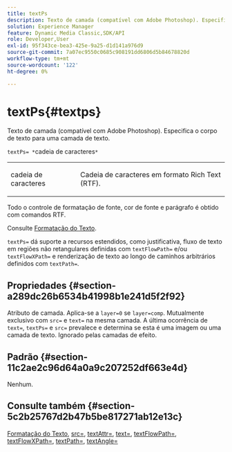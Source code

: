 ```yaml
---
title: textPs
description: Texto de camada (compatível com Adobe Photoshop). Especifica o corpo de texto para uma camada de texto.
solution: Experience Manager
feature: Dynamic Media Classic,SDK/API
role: Developer,User
exl-id: 95f343ce-bea3-425e-9a25-d1d141a976d9
source-git-commit: 7a07ec9550c0685c908191dd6806d5b84678820d
workflow-type: tm+mt
source-wordcount: '122'
ht-degree: 0%

---
```


# textPs{#textps}

Texto de camada (compatível com Adobe Photoshop). Especifica o corpo de texto para uma camada de texto.

`textPs= *`cadeia de caracteres`*`

<table id="simpletable_4E2D08FD4EEC4EDC9EFE9F6F2E22DB0C"> 
 <tr class="strow"> 
  <td class="stentry"> <p><span class="codeph"><span class="varname"> cadeia de caracteres</span> </span> </p> </td> 
  <td class="stentry"> <p>Cadeia de caracteres em formato Rich Text (RTF). </p></td> 
 </tr> 
</table>

Todo o controle de formatação de fonte, cor de fonte e parágrafo é obtido com comandos RTF.

Consulte [Formatação do Texto](../../../../../is-api/http-ref/image-serving-api-ref/c-http-protocol-reference/c-text-formatting/c-text-formatting.md#concept-0d3136db7f6f49668274541cd4b6364c).

`textPs=` dá suporte a recursos estendidos, como justificativa, fluxo de texto em regiões não retangulares definidas com `textFlowPath=` e/ou `textFlowXPath=` e renderização de texto ao longo de caminhos arbitrários definidos com `textPath=`.

## Propriedades {#section-a289dc26b6534b41998b1e241d5f2f92}

Atributo de camada. Aplica-se a `layer=0` se `layer=comp`. Mutualmente exclusivo com `src=` e `text=` na mesma camada. A última ocorrência de `text=`, `textPs=` e `src=` prevalece e determina se esta é uma imagem ou uma camada de texto. Ignorado pelas camadas de efeito.

## Padrão {#section-11c2ae2c96d64a0a9c207252df663e4d}

Nenhum.

## Consulte também {#section-5c2b25767d2b47b5be817271ab12e13c}

[Formatação do Texto](../../../../../is-api/http-ref/image-serving-api-ref/c-http-protocol-reference/c-text-formatting/c-text-formatting.md#concept-0d3136db7f6f49668274541cd4b6364c), [src=](../../../../../is-api/http-ref/image-serving-api-ref/c-http-protocol-reference/c-command-reference/r-src.md#reference-f6506637778c4c69bf106a7924a91ab1), [textAttr=](../../../../../is-api/http-ref/image-serving-api-ref/c-http-protocol-reference/c-command-reference/r-textattr.md#reference-ff00484fa3244286abeff34911f7ec0d), [text=](../../../../../is-api/http-ref/image-serving-api-ref/c-http-protocol-reference/c-command-reference/r-text.md#reference-84634052e48548539a1ef63cbe41f22f), [textFlowPath=](../../../../../is-api/http-ref/image-serving-api-ref/c-http-protocol-reference/c-command-reference/r-textflowpath.md#reference-0b8d9493d71342f0b6a64a6d221584ef), [textFlowXPath=](../../../../../is-api/http-ref/image-serving-api-ref/c-http-protocol-reference/c-command-reference/r-textflowxpath.md#reference-c55d4e41a28f40aca6a24ca218c28542), [textPath=](../../../../../is-api/http-ref/image-serving-api-ref/c-http-protocol-reference/c-command-reference/r-textpath.md#reference-b09cc0902dff4725bdb54d5da4076ccd), [textAngle=](../../../../../is-api/http-ref/image-serving-api-ref/c-http-protocol-reference/c-command-reference/r-textangle.md#reference-447f624c0e764d0cb5c75846d1b44d15)
